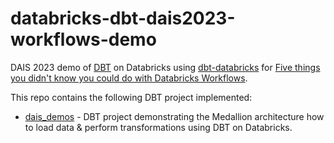 # databricks-dbt-dais2023-workflows-demo

DAIS 2023 demo of [DBT](https://www.getdbt.com/) on Databricks using [dbt-databricks](https://github.com/databricks/dbt-databricks) for [Five things you didn't know you could do with Databricks Workflows](https://www.databricks.com/dataaisummit/session/five-things-you-didnt-know-you-could-do-databricks-workflows/).

This repo contains the following DBT project implemented:

* [dais_demos](dais_demos/) - DBT project demonstrating the Medallion architecture how to load data & perform transformations using DBT on Databricks.